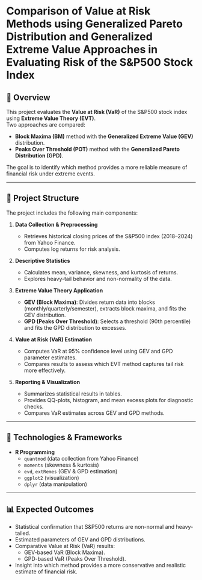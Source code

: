 # Comparison of Value at Risk Methods using Generalized Pareto Distribution and Generalized Extreme Value Approaches in Evaluating Risk of the S&P500 Stock Index

## 📌 Overview
This project evaluates the **Value at Risk (VaR)** of the S&P500 stock index using **Extreme Value Theory (EVT)**.  
Two approaches are compared:
- **Block Maxima (BM)** method with the **Generalized Extreme Value (GEV)** distribution.  
- **Peaks Over Threshold (POT)** method with the **Generalized Pareto Distribution (GPD)**.  

The goal is to identify which method provides a more reliable measure of financial risk under extreme events.

---

## 📂 Project Structure
The project includes the following main components:

1. **Data Collection & Preprocessing**
   - Retrieves historical closing prices of the S&P500 index (2018–2024) from Yahoo Finance.  
   - Computes log returns for risk analysis.  

2. **Descriptive Statistics**
   - Calculates mean, variance, skewness, and kurtosis of returns.  
   - Explores heavy-tail behavior and non-normality of the data.  

3. **Extreme Value Theory Application**
   - **GEV (Block Maxima)**: Divides return data into blocks (monthly/quarterly/semester), extracts block maxima, and fits the GEV distribution.  
   - **GPD (Peaks Over Threshold)**: Selects a threshold (90th percentile) and fits the GPD distribution to excesses.  

4. **Value at Risk (VaR) Estimation**
   - Computes VaR at 95% confidence level using GEV and GPD parameter estimates.  
   - Compares results to assess which EVT method captures tail risk more effectively.  

5. **Reporting & Visualization**
   - Summarizes statistical results in tables.  
   - Provides QQ-plots, histogram, and mean excess plots for diagnostic checks.  
   - Compares VaR estimates across GEV and GPD methods.  

---

## 🚀 Technologies & Frameworks
- **R Programming**
  - `quantmod` (data collection from Yahoo Finance)  
  - `moments` (skewness & kurtosis)  
  - `evd`, `extRemes` (GEV & GPD estimation)  
  - `ggplot2` (visualization)  
  - `dplyr` (data manipulation)  

---

## 📊 Expected Outcomes
- Statistical confirmation that S&P500 returns are non-normal and heavy-tailed.  
- Estimated parameters of GEV and GPD distributions.  
- Comparative Value at Risk (VaR) results:
  - GEV-based VaR (Block Maxima).  
  - GPD-based VaR (Peaks Over Threshold).  
- Insight into which method provides a more conservative and realistic estimate of financial risk.  

